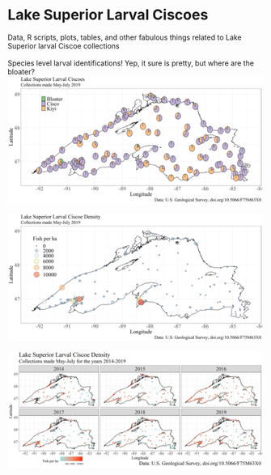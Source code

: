 # Lake Superior Larval Ciscoes
Data, R scripts, plots, tables, and other fabulous things related to Lake Superior larval Ciscoe collections
<br>
<br>
Species level larval identifications! Yep, it sure is pretty, but where are the bloater? 
<img src="Plots and Tables/2019_LS_CiscoeLarvae_Map_CiscoePies.png?raw=true"/>
<br>
<br>
<img src="Plots and Tables/2019_LS_CiscoeLarvae_Density.png?raw=true"/>
<br>
<br>
<img src="Plots and Tables/AllYears_LS_CiscoeLarvae_Density.png?raw=true"/>
<br>
